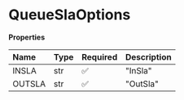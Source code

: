 # QueueSlaOptions

**Properties**

| Name   | Type | Required | Description |
| :----- | :--- | :------- | :---------- |
| INSLA  | str  | ✅       | "InSla"     |
| OUTSLA | str  | ✅       | "OutSla"    |

<!-- This file was generated by liblab | https://liblab.com/ -->
